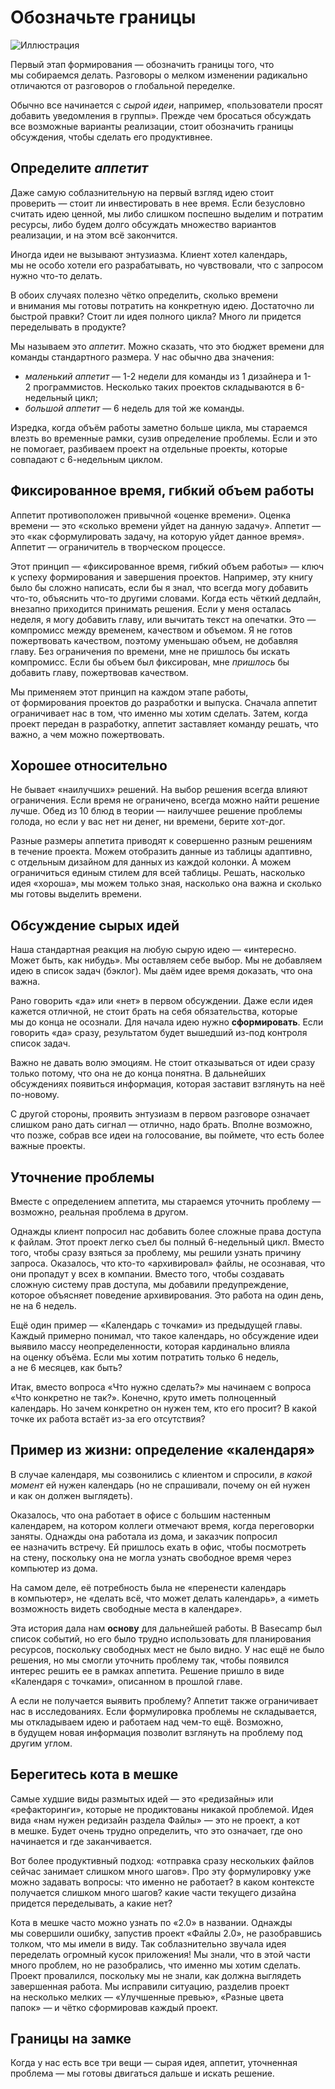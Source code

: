 # Обозначьте границы

![Иллюстрация](https://basecamp.com/assets/books/shapeup/1.2/intro_cartoon-849a30dad3a668738e5933a410abd2dd895dbab32c14bb5bdb1604652f74c1e4.jpg)

Первый этап формирования — обозначить границы того, что мы собираемся делать. Разговоры о мелком изменении радикально отличаются от разговоров о глобальной переделке.

Обычно все начинается с *сырой идеи*, например, «пользователи просят добавить уведомления в группы». Прежде чем бросаться обсуждать все возможные варианты реализации, стоит обозначить границы обсуждения, чтобы сделать его продуктивнее.

## Определите *аппетит*

Даже самую соблазнительную на первый взгляд идею стоит проверить — стоит ли инвестировать в нее время. Если безусловно считать идею ценной, мы либо слишком поспешно выделим и потратим ресурсы, либо будем долго обсуждать множество вариантов реализации, и на этом всё закончится.

Иногда идеи не вызывают энтузиазма. Клиент хотел календарь, мы не особо хотели его разрабатывать, но чувствовали, что с запросом нужно что-то делать.

В обоих случаях полезно чётко определить, сколько времени и внимания мы готовы потратить на конкретную идею. Достаточно ли быстрой правки? Стоит ли идея полного цикла? Много ли придется переделывать в продукте? 

Мы называем это *аппетит*. Можно сказать, что это бюджет времени для команды стандартного размера. У нас обычно два значения:

* *маленький аппетит* — 1-2 недели для команды из 1 дизайнера и 1-2 программистов. Несколько таких проектов складываются в 6-недельный цикл;
* *большой аппетит* — 6 недель для той же команды.

Изредка, когда объём работы заметно больше цикла, мы стараемся влезть во временные рамки, сузив определение проблемы. Если и это не помогает, разбиваем проект на отдельные проекты, которые совпадают с 6-недельным циклом.

## Фиксированное время, гибкий объем работы 

Аппетит противоположен привычной «оценке времени». Оценка времени — это «сколько времени уйдет на данную задачу». Аппетит — это «как сформулировать задачу, на которую уйдет данное время». Аппетит — ограничитель в творческом процессе.

Этот принцип — «фиксированное время, гибкий объем работы» — ключ к успеху формирования и завершения проектов. Например, эту книгу было бы сложно написать, если бы я знал, что всегда могу добавить что-то, объяснить что-то другими словами. Когда есть чёткий дедлайн, внезапно приходится принимать решения. Если у меня осталась неделя, я могу добавить главу, или вычитать текст на опечатки. Это — компромисс между временем, качеством и объемом. Я не готов пожертвовать качеством, поэтому уменьшаю объем, не добавляя главу. Без ограничения по времени, мне не пришлось бы искать компромисс. Если бы объем был фиксирован, мне *пришлось* бы добавить главу, пожертвовав качеством.

Мы применяем этот принцип на каждом этапе работы, от формирования проектов до разработки и выпуска. Сначала аппетит ограничивает нас в том, что именно мы хотим сделать. Затем, когда проект передан в разработку, аппетит заставляет команду решать, что важно, а чем можно пожертвовать.

## Хорошее относительно

Не бывает «наилучших» решений. На выбор решения всегда влияют ограничения. Если время не ограничено, всегда можно найти решение лучше. Обед из 10 блюд в теории — наилучшее решение проблемы голода, но если у вас нет ни денег, ни времени, берите хот-дог.

Разные размеры аппетита приводят к совершенно разным решениям в течение проекта. Можем отобразить данные из таблицы адаптивно, с отдельным дизайном для данных из каждой колонки. А можем ограничиться единым стилем для всей таблицы. Решать, насколько идея «хороша», мы можем только зная, насколько она важна и сколько мы готовы выделить времени.

## Обсуждение сырых идей

Наша стандартная реакция на любую сырую идею — «интересно. Может быть, как нибудь». Мы оставляем себе выбор. Мы не добавляем идею в список задач (бэклог). Мы даём идее время доказать, что она важна.

Рано говорить «да» или «нет» в первом обсуждении. Даже если идея кажется отличной, не стоит брать на себя обязательства, которые мы до конца не осознали. Для начала идею нужно **сформировать**. Если говорить «да» сразу, результатом будет вышедший из-под контроля список задач.

Важно не давать волю эмоциям. Не стоит отказываться от идеи сразу только потому, что она не до конца понятна. В дальнейших обсуждениях появиться информация, которая заставит взглянуть на неё по-новому. 

С другой стороны, проявить энтузиазм в первом разговоре означает слишком рано дать сигнал — отлично, надо брать. Вполне возможно, что позже, собрав все идеи на голосование, вы поймете, что есть более важные проекты.

## Уточнение проблемы

Вместе с определением аппетита, мы стараемся уточнить проблему — возможно, реальная проблема в другом.

Однажды клиент попросил нас добавить более сложные права доступа к файлам. Этот проект легко съел бы полный 6-недельный цикл. Вместо того, чтобы сразу взяться за проблему, мы решили узнать причину запроса. Оказалось, что кто-то «архивировал» файлы, не осознавая, что они пропадут у всех в компании. Вместо того, чтобы создавать сложную систему прав доступа, мы добавили предупреждение, которое объясняет поведение архивирования. Это работа на один день, не на 6 недель.

Ещё один пример — «Календарь с точками» из предыдущей главы. Каждый примерно понимал, что такое календарь, но обсуждение идеи выявило массу неопределенности, которая кардинально влияла на оценку объёма. Если мы хотим потратить только 6 недель, а не 6 месяцев, как быть?

Итак, вместо вопроса «Что нужно сделать?» мы начинаем с вопроса «Что конкретно не так?». Конечно, круто иметь полноценный календарь. Но зачем конкретно он нужен тем, кто его просит? В какой точке их работа встаёт из-за его отсутствия?

## Пример из жизни: определение «календаря»

В случае календаря, мы созвонились с клиентом и спросили, *в какой момент* ей нужен календарь (но не спрашивали, почему он ей нужен и как он должен выглядеть).

Оказалось, что она работает в офисе с большим настенным календарем, на котором коллеги отмечают время, когда переговорки заняты. Однажды она работала из дома, и заказчик попросил ее назначить встречу. Ей пришлось ехать в офис, чтобы посмотреть на стену, поскольку она не могла узнать свободное время через компьютер из дома.

На самом деле, её потребность была не «перенести календарь в компьютер», не «делать всё, что может делать календарь», а «иметь возможность видеть свободные места в календаре».

Эта история дала нам **основу** для дальнейшей работы. В Basecamp был список событий, но его было трудно использовать для планирования ресурсов, поскольку свободных мест не было видно. У нас ещё не было решения, но мы смогли уточнить проблему так, чтобы появился интерес решить ее в рамках аппетита. Решение пришло в виде «Календаря с точками», описанном в прошлой главе.

А если не получается выявить проблему? Аппетит также ограничивает нас в исследованиях. Если формулировка проблемы не складывается, мы откладываем идею и работаем над чем-то ещё. Возможно, в будущем новая информация позволит взглянуть на проблему под другим углом.


## Берегитесь кота в мешке

Самые худшие виды размытых идей — это «редизайны» или «рефакторинги», которые не продиктованы никакой проблемой. Идея вида «нам нужен редизайн раздела Файлы» — это не проект, а кот в мешке. Будет очень трудно определить, что это означает, где оно начинается и где заканчивается. 

Вот более продуктивный подход: «отправка сразу нескольких файлов сейчас занимает слишком много шагов». Про эту формулировку уже можно задавать вопросы: что именно не работает? в каком контексте получается слишком много шагов? какие части текущего дизайна придется переделывать, а какие нет?

Кота в мешке часто можно узнать по «2.0» в названии. Однажды мы совершили ошибку, запустив проект «Файлы 2.0», не разобравшись толком, что мы имели в виду. Так соблазнительно звучала идея переделать огромный кусок приложения! Мы знали, что в этой части много проблем, но не разобрались, что именно мы хотим сделать. Проект провалился, поскольку мы не знали, как должна выглядеть завершенная работа. Мы исправили ситуацию, разделив проект на несколько мелких — «Улучшенные превью», «Разные цвета папок» — и чётко сформировав каждый проект.


## Границы на замке

Когда у нас есть все три вещи — сырая идея, аппетит, уточненная проблема — мы готовы двигаться дальше и искать решение.